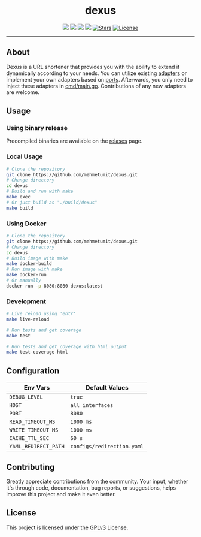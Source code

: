 <h1 align="center">dexus</h1>
<p align="center">
	<img src="https://github.com/mehmetumit/dexus/actions/workflows/build-test.yaml/badge.svg"/>
	<img src="https://goreportcard.com/badge/github.com/mehmetumit/dexus"/>
	<a href="https://codecov.io/gh/mehmetumit/dexus"><img src="https://img.shields.io/codecov/c/github/mehmetumit/dexus/master.svg"/></a>
	<img src="https://github.com/mehmetumit/dexus/actions/workflows/release.yaml/badge.svg"/>
	<a href="https://github.com/mehmetumit/dexus/stargazers"><img src="https://img.shields.io/github/stars/mehmetumit/dexus?color=yellow" alt="Stars"/></a>
	<a href="https://github.com/mehmetumit/dexus/blob/main/LICENSE"><img src="https://img.shields.io/github/license/mehmetumit/dexus" alt="License"/></a>
</p>

---

## About

Dexus is a URL shortener that provides you with the ability to extend it dynamically according to your needs. You can utilize existing [adapters](./internal/adapters) or implement your own adapters based on [ports](./internal/core/ports). Afterwards, you only need to inject these adapters in [cmd/main.go](./cmd/main.go). Contributions of any new adapters are welcome.

## Usage
### Using binary release
Precompiled binaries are available on the [relases](https://github.com/mehmetumit/dexus/releases) page.
### Local Usage
```sh
# Clone the repository
git clone https://github.com/mehmetumit/dexus.git
# Change directory
cd dexus
# Build and run with make
make exec
# Or just build as "./build/dexus"
make build
```
### Using Docker
```sh
# Clone the repository
git clone https://github.com/mehmetumit/dexus.git
# Change directory
cd dexus
# Build image with make
make docker-build
# Run image with make
make docker-run
# Or manually
docker run -p 8080:8080 dexus:latest
```
### Development
```sh
# Live reload using 'entr'
make live-reload
```
```sh
# Run tests and get coverage
make test
```
```sh
# Run tests and get coverage with html output
make test-coverage-html
```
## Configuration

| Env Vars             | Default Values             |
|----------------------|----------------------------|
| `DEBUG_LEVEL`        | `true`                     |
| `HOST`               | `all interfaces`           |
| `PORT`               | `8080`                     |
| `READ_TIMEOUT_MS`    | `1000 ms`                  |
| `WRITE_TIMEOUT_MS`   | `1000 ms`                  |
| `CACHE_TTL_SEC`      | `60 s`                     |
| `YAML_REDIRECT_PATH` | `configs/redirection.yaml` |

## Contributing
Greatly appreciate contributions from the community. Your input, whether it's through code, documentation, bug reports, or suggestions, helps improve this project and make it even better.
## License
This project is licensed under the [GPLv3](./LICENSE) License.
